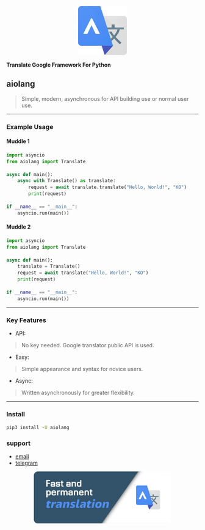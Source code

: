 <p align="center">
<img src="https://raw.githubusercontent.com/S5W1n72/aiolang/refs/heads/main/icon.png" alt="icon" width="128">
<br>

<b> Translate Google Framework For Python</b>
</p>

## aiolang

> Simple, modern, asynchronous for API building use or normal user use.

---

### Example Usage
#### Muddle 1
```python
import asyncio
from aiolang import Translate

async def main():
    async with Translate() as translate:
        request = await translate.translate("Hello, World!", "KO")
        print(request)

if __name__ == "__main__":
    asyncio.run(main())
```
#### Muddle 2
```python
import asyncio
from aiolang import Translate

async def main():
    translate = Translate()
    request = await translate("Hello, World!", "KO")
    print(request)

if __name__ == "__main__":
    asyncio.run(main())
```
---

### Key Features

- API:
>No key needed. Google translator public API is used.

- Easy:
>Simple appearance and syntax for novice users.

- Async:
>Written asynchronously for greater flexibility.

---

### Install

```bash
pip3 install -U aiolang
```

### support
- [email](mailto:aiolang.python@gmail.com)
- [telegram](https://t.me/aiolang)

<p align="center">
<img src="https://raw.githubusercontent.com/S5W1n72/aiolang/refs/heads/main/cover.png" alt="cover", width="360">
</p>